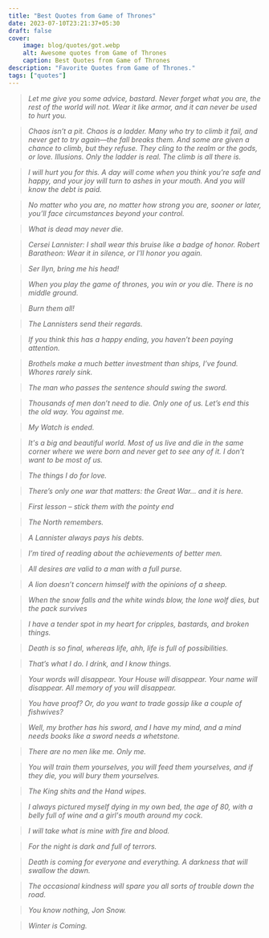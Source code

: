 ```yaml
---
title: "Best Quotes from Game of Thrones"
date: 2023-07-10T23:21:37+05:30
draft: false
cover: 
    image: blog/quotes/got.webp
    alt: Awesome quotes from Game of Thrones
    caption: Best Quotes from Game of Thrones
description: "Favorite Quotes from Game of Thrones."
tags: ["quotes"] 
---
```



>*Let me give you some advice, bastard. Never forget what you are, the rest of the world will not. Wear it like armor, and it can never be used to hurt you.*

>*Chaos isn’t a pit. Chaos is a ladder. Many who try to climb it fail, and never get to try again—the fall breaks them. And some are given a chance to climb, but they refuse. They cling to the realm or the gods, or love. Illusions. Only the ladder is real. The climb is all there is.*

>*l will hurt you for this. A day will come when you think you’re safe and happy, and your joy will turn to ashes in your mouth. And you will know the debt is paid.*

>*No matter who you are, no matter how strong you are, sooner or later, you’ll face circumstances beyond your control.*

>*What is dead may never die.*

>*Cersei Lannister: I shall wear this bruise like a badge of honor. Robert Baratheon: Wear it in silence, or I'll honor you again.*

>*Ser Ilyn, bring me his head!*

>*When you play the game of thrones, you win or you die. There is no middle ground.*

>*Burn them all!*

>*The Lannisters send their regards.*

>*If you think this has a happy ending, you haven’t been paying attention.*

>*Brothels make a much better investment than ships, I’ve found. Whores rarely sink.*

>*The man who passes the sentence should swing the sword.*

>*Thousands of men don’t need to die. Only one of us. Let’s end this the old way. You against me.*

>*My Watch is ended.*

>*It's a big and beautiful world. Most of us live and die in the same corner where we were born and never get to see any of it. I don’t want to be most of us.*

>*The things I do for love.*

>*There’s only one war that matters: the Great War… and it is here.*

>*First lesson – stick them with the pointy end*

>*The North remembers.*

>*A Lannister always pays his debts.*

>*I’m tired of reading about the achievements of better men.*

>*All desires are valid to a man with a full purse.*

>*A lion doesn’t concern himself with the opinions of a sheep.*

>*When the snow falls and the white winds blow, the lone wolf dies, but the pack survives*

>*I have a tender spot in my heart for cripples, bastards, and broken things.*

>*Death is so final, whereas life, ahh, life is full of possibilities.*

>*That’s what I do. I drink, and I know things.*

>*Your words will disappear. Your House will disappear. Your name will disappear. All memory of you will disappear.*

>*You have proof? Or, do you want to trade gossip like a couple of fishwives?*

>*Well, my brother has his sword, and I have my mind, and a mind needs books like a sword needs a whetstone.*

>*There are no men like me. Only me.*

>*You will train them yourselves, you will feed them yourselves, and if they die, you will bury them yourselves.*

>*The King shits and the Hand wipes.*

>*I always pictured myself dying in my own bed, the age of 80, with a belly full of wine and a girl's mouth around my cock.*

>*I will take what is mine with fire and blood.*

>*For the night is dark and full of terrors.*

>*Death is coming for everyone and everything. A darkness that will swallow the dawn.*

>*The occasional kindness will spare you all sorts of trouble down the road.*

>*You know nothing, Jon Snow.*

>*Winter is Coming.*

